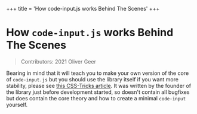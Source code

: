 +++
title = 'How code-input.js works Behind The Scenes'
+++

# How `code-input.js` works Behind The Scenes

> Contributors: 2021 Oliver Geer

Bearing in mind that it will teach you to make your own version of the core of <code>code-input.js</code> but you should use the library itself if you want more stability, please see [this CSS-Tricks article](https://css-tricks.com/creating-an-editable-textarea-that-supports-syntax-highlighted-code). It was written by the founder of the library just before development started, so doesn't contain all bugfixes but does contain the core theory and how to create a minimal `code-input` yourself.
